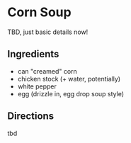 # Corn Soup
TBD, just basic details now!

## Ingredients
- can "creamed" corn
- chicken stock (+ water, potentially)
- white pepper
- egg (drizzle in, egg drop soup style)



## Directions
tbd
